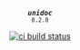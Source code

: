 <div align="center">

<strong><em><code>unidoc</code></em></strong><br><small><code>0.2.0</code></small>

[![ci build status](https://github.com/kelvin13/swift-unidoc/actions/workflows/build.yml/badge.svg)](https://github.com/kelvin13/swift-unidoc/actions/workflows/build.yml)

</div>
